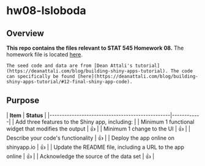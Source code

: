 # hw08-lsloboda

## Overview
**This repo contains the files relevant to STAT 545 Homework 08.**
	The homework file is located [here](https://github.com/STAT545-UBC-students/hw08-lsloboda/blob/master/hw08-lsloboda.md).
	
	The seed code and data are from [Dean Attali's tutorial](https://deanattali.com/blog/building-shiny-apps-tutorial). The code can specifically be found [here](https://deanattali.com/blog/building-shiny-apps-tutorial/#12-final-shiny-app-code).

## Purpose

|    **Item**                                     | **Status** |
	|-------------------------------------------------|------------|
	| Add three features to the Shiny app, including:                   |
	| Minimum 1 functional widget that modifies the output    | :thumbsup: |
	| Minimum 1 change to the UI    | :thumbsup: |
	| Describe your code's functionality    | :thumbsup: |
	| Deploy the app online on shinyapp.io    | :thumbsup: |
	| Update the README file, including a URL to the app online    | :thumbsup: |
	| Acknowledge the source of the data set    | :thumbsup: |